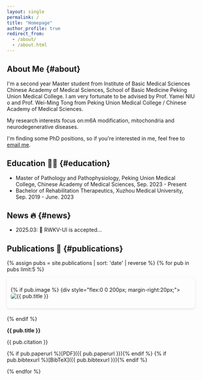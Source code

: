 ```yaml
---
layout: single
permalink: /
title: "Homepage"
author_profile: true
redirect_from: 
  - /about/
  - /about.html
---
```


## About Me {#about}
I'm a second year Master student from Institute of Basic Medical Sciences Chinese Academy of Medical Sciences, School of Basic Medicine Peking Union Medical College. I am very fortunate to be advised by Prof. Yamei NIU o and Prof. Wei-Ming Tong from Peking Union Medical College / Chinese Academy of Medical Sciences.
    
My research interests focus on:m6A modification, mitochondria and neurodegenerative diseases. 

I'm finding some PhD positions, so if you're interested in me, feel free to [email me](mailto:fyjjade5525@gmail.com).

## Education 🧑‍🎓 {#education}
- Master of Pathology and Pathophysiology, Peking Union Medical College, Chinese Academy of Medical Sciences, Sep. 2023 - Present
- Bachelor of Rehabilitation Therapeutics, Xuzhou Medical University, Sep. 2019 - June. 2023

## News 🔥 {#news}
- 2025.03: 🎉 RWKV-UI is accepted...</li>

## Publications 📄 {#publications}
{% assign pubs = site.publications | sort: 'date' | reverse %}
{% for pub in pubs limit:5 %}
<div style="display:flex; align-items:center; margin-bottom:20px; box-shadow:0 2px 6px rgba(0,0,0,0.1); padding:10px; border-radius:8px;">

  {% if pub.image %}
    {div style="flex:0 0 200px; margin-right:20px;">
      <img src="{{ pub.image | relative_url }}" alt="{{ pub.title }}" style="max-width:100%; border-radius:6px;">
    </div>
  {% endif %}
  <div style="flex:1;">
    <p><strong>{{ pub.title }}</strong></p> 
    <p>{{ pub.citation }} </p> 
    <p>
      {% if pub.paperurl %}[PDF]({{ pub.paperurl }}){% endif %}
      {% if pub.bibtexurl %}[BibTeX]({{ pub.bibtexurl }}){% endif %}
    </p>
  </div>
</div>
{% endfor %}


